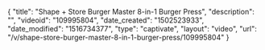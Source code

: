 {
    "title": "Shape + Store Burger Master 8-in-1 Burger Press",
    "description": "",
    "videoid": "109995804",
    "date_created": "1502523933",
    "date_modified": "1516734377",
    "type": "captivate",
    "layout": "video",
    "url": "\/v\/shape-store-burger-master-8-in-1-burger-press\/109995804"
}